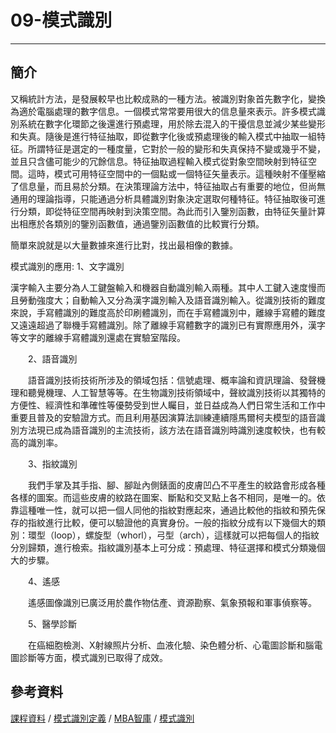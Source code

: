 #  09-模式識別

---

## 簡介
又稱統計方法，是發展較早也比較成熟的一種方法。被識別對象首先數字化，變換為適於電腦處理的數字信息。一個模式常常要用很大的信息量來表示。許多模式識別系統在數字化環節之後還進行預處理，用於除去混入的干擾信息並減少某些變形和失真。隨後是進行特征抽取，即從數字化後或預處理後的輸入模式中抽取一組特征。所謂特征是選定的一種度量，它對於一般的變形和失真保持不變或幾乎不變，並且只含儘可能少的冗餘信息。特征抽取過程輸入模式從對象空間映射到特征空間。這時，模式可用特征空間中的一個點或一個特征矢量表示。這種映射不僅壓縮了信息量，而且易於分類。在決策理論方法中，特征抽取占有重要的地位，但尚無通用的理論指導，只能通過分析具體識別對象決定選取何種特征。特征抽取後可進行分類，即從特征空間再映射到決策空間。為此而引入鑒別函數，由特征矢量計算出相應於各類別的鑒別函數值，通過鑒別函數值的比較實行分類。

簡單來說就是以大量數據來進行比對，找出最相像的數據。

模式識別的應用:
1、文字識別

漢字輸入主要分為人工鍵盤輸入和機器自動識別輸入兩種。其中人工鍵入速度慢而且勞動強度大；自動輸入又分為漢字識別輸入及語音識別輸入。從識別技術的難度來說，手寫體識別的難度高於印刷體識別，而在手寫體識別中，離線手寫體的難度又遠遠超過了聯機手寫體識別。除了離線手寫體數字的識別已有實際應用外，漢字等文字的離線手寫體識別還處在實驗室階段。

　　2、語音識別

　　語音識別技術技術所涉及的領域包括：信號處理、概率論和資訊理論、發聲機理和聽覺機理、人工智慧等等。在生物識別技術領域中，聲紋識別技術以其獨特的方便性、經濟性和準確性等優勢受到世人矚目，並日益成為人們日常生活和工作中重要且普及的安驗證方式。而且利用基因演算法訓練連續隱馬爾柯夫模型的語音識別方法現已成為語音識別的主流技術，該方法在語音識別時識別速度較快，也有較高的識別率。

　　3、指紋識別

　　我們手掌及其手指、腳、腳趾內側錶面的皮膚凹凸不平產生的紋路會形成各種各樣的圖案。而這些皮膚的紋路在圖案、斷點和交叉點上各不相同，是唯一的。依靠這種唯一性，就可以把一個人同他的指紋對應起來，通過比較他的指紋和預先保存的指紋進行比較，便可以驗證他的真實身份。一般的指紋分成有以下幾個大的類別：環型（loop），螺旋型（whorl），弓型（arch），這樣就可以把每個人的指紋分別歸類，進行檢索。指紋識別基本上可分成：預處理、特征選擇和模式分類幾個大的步驟。

　　4、遙感

　　遙感圖像識別已廣泛用於農作物估產、資源勘察、氣象預報和軍事偵察等。

　　5、醫學診斷

　　在癌細胞檢測、X射線照片分析、血液化驗、染色體分析、心電圖診斷和腦電圖診斷等方面，模式識別已取得了成效。
  
## 參考資料
[課程資料](https://misavo.com/blog/%E9%99%B3%E9%8D%BE%E8%AA%A0/%E6%9B%B8%E7%B1%8D/%E4%BA%BA%E5%B7%A5%E6%99%BA%E6%85%A7/09-%E6%A8%A1%E5%BC%8F%E8%AD%98%E5%88%A5/A-%E6%A8%A1%E5%BC%8F%E8%AD%98%E5%88%A5%E7%B0%A1%E4%BB%8B) / [模式識別定義](https://kknews.cc/zh-tw/news/o9o25ao.html) / [MBA智庫](https://wiki.mbalib.com/zh-tw/%E6%A8%A1%E5%BC%8F%E8%AF%86%E5%88%AB) / [模式識別](https://codertw.com/%E7%A8%8B%E5%BC%8F%E8%AA%9E%E8%A8%80/472658/)
